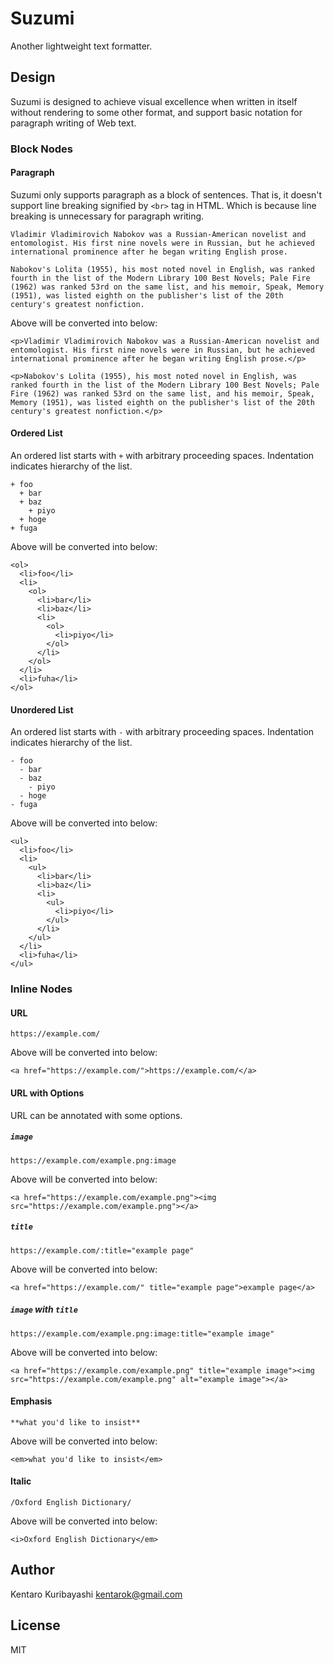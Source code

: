 # Suzumi

Another lightweight text formatter.

## Design

Suzumi is designed to achieve visual excellence when written in itself without rendering to some other format, and support basic notation for paragraph writing of Web text.

### Block Nodes

#### Paragraph

Suzumi only supports paragraph as a block of sentences. That is, it doesn't support line breaking signified by `<br>` tag in HTML. Which is because line breaking is unnecessary for paragraph writing.

```
Vladimir Vladimirovich Nabokov was a Russian-American novelist and entomologist. His first nine novels were in Russian, but he achieved international prominence after he began writing English prose.

Nabokov's Lolita (1955), his most noted novel in English, was ranked fourth in the list of the Modern Library 100 Best Novels; Pale Fire (1962) was ranked 53rd on the same list, and his memoir, Speak, Memory (1951), was listed eighth on the publisher's list of the 20th century's greatest nonfiction.
```

Above will be converted into below:

```
<p>Vladimir Vladimirovich Nabokov was a Russian-American novelist and entomologist. His first nine novels were in Russian, but he achieved international prominence after he began writing English prose.</p>

<p>Nabokov's Lolita (1955), his most noted novel in English, was ranked fourth in the list of the Modern Library 100 Best Novels; Pale Fire (1962) was ranked 53rd on the same list, and his memoir, Speak, Memory (1951), was listed eighth on the publisher's list of the 20th century's greatest nonfiction.</p>
```

#### Ordered List

An ordered list starts with `+` with arbitrary proceeding spaces. Indentation indicates hierarchy of the list.

```
+ foo
  + bar
  + baz
    + piyo
  + hoge
+ fuga
```

Above will be converted into below:

```
<ol>
  <li>foo</li>
  <li>
    <ol>
      <li>bar</li>
      <li>baz</li>
      <li>
        <ol>
          <li>piyo</li>
        </ol>
      </li>
    </ol>
  </li>
  <li>fuha</li>
</ol>
```

#### Unordered List

An ordered list starts with `-` with arbitrary proceeding spaces. Indentation indicates hierarchy of the list.

```
- foo
  - bar
  - baz
    - piyo
  - hoge
- fuga
```

Above will be converted into below:

```
<ul>
  <li>foo</li>
  <li>
    <ul>
      <li>bar</li>
      <li>baz</li>
      <li>
        <ul>
          <li>piyo</li>
        </ul>
      </li>
    </ul>
  </li>
  <li>fuha</li>
</ul>
```

### Inline Nodes

#### URL

```
https://example.com/
```

Above will be converted into below:

```
<a href="https://example.com/">https://example.com/</a>
```

#### URL with Options

URL can be annotated with some options.

##### `image`

```
https://example.com/example.png:image
```

Above will be converted into below:

```
<a href="https://example.com/example.png"><img src="https://example.com/example.png"></a>
```

##### `title`

```
https://example.com/:title="example page"
```

Above will be converted into below:

```
<a href="https://example.com/" title="example page">example page</a>
```

##### `image` with `title`

```
https://example.com/example.png:image:title="example image"
```

Above will be converted into below:

```
<a href="https://example.com/example.png" title="example image"><img src="https://example.com/example.png" alt="example image"></a>
```

#### Emphasis

```
**what you'd like to insist**
```

Above will be converted into below:

```
<em>what you'd like to insist</em>
```

#### Italic

```
/Oxford English Dictionary/
```

Above will be converted into below:

```
<i>Oxford English Dictionary</em>
```

## Author

Kentaro Kuribayashi <kentarok@gmail.com>

## License

MIT